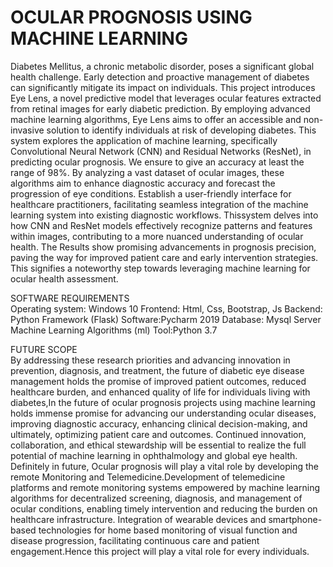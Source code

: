 # OCULAR PROGNOSIS USING MACHINE LEARNING
Diabetes Mellitus, a chronic metabolic disorder, poses a significant global health challenge. Early detection and proactive management of diabetes can significantly mitigate its impact on individuals. This project introduces Eye Lens, a novel predictive model that leverages ocular features extracted from retinal images for early diabetic prediction. By employing advanced machine learning algorithms, Eye Lens aims to offer an accessible and non-invasive solution to identify individuals at risk of developing diabetes. This system explores the application of machine learning, specifically Convolutional Neural Network (CNN) and Residual Networks (ResNet), in predicting ocular prognosis. We ensure to give an accuracy at least the range of 98%. By analyzing a vast dataset of ocular images, these algorithms aim to enhance diagnostic accuracy and forecast the progression of eye conditions. Establish a user-friendly interface for healthcare practitioners, facilitating seamless integration of the machine learning system into existing diagnostic workflows. Thissystem delves into how CNN and ResNet models effectively recognize patterns and features within images, contributing to a more nuanced understanding of ocular health. The Results show promising advancements in prognosis precision, paving the way for improved patient care and early intervention strategies. This signifies a 
noteworthy step towards leveraging machine learning for ocular health assessment.

SOFTWARE REQUIREMENTS <br>
Operating system: Windows 10 
Frontend: Html, Css, Bootstrap, Js 
Backend: Python Framework (Flask) 
Software:Pycharm 2019 
Database: Mysql Server 
Machine Learning Algorithms (ml) 
Tool:Python 3.7

FUTURE SCOPE <br>
By addressing these research priorities and advancing innovation in prevention, diagnosis, and treatment, the future of diabetic eye disease management holds the promise of improved patient outcomes, reduced healthcare burden, and enhanced quality of life for individuals living with diabetes,In the future of ocular prognosis projects using machine learning holds immense promise for advancing our understanding ocular diseases, improving diagnostic accuracy, enhancing clinical decision-making, and ultimately, optimizing patient care and outcomes. Continued innovation, collaboration, and ethical stewardship will be essential to 
realize the full potential of machine learning in ophthalmology and global eye health. Definitely in future, Ocular prognosis will play a vital role by developing the remote Monitoring and Telemedicine.Development of telemedicine platforms and remote monitoring systems empowered by machine learning algorithms for decentralized screening, diagnosis, and management of ocular conditions, enabling 
timely intervention and reducing the burden on healthcare infrastructure. Integration of wearable devices and smartphone-based technologies for home based monitoring of visual function and disease progression, facilitating continuous care and patient engagement.Hence this project will play a vital role for every individuals.
